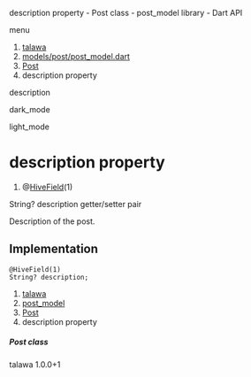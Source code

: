 




description property - Post class - post\_model library - Dart API







menu

1. [talawa](../../index.html)
2. [models/post/post\_model.dart](../../models_post_post_model/models_post_post_model-library.html)
3. [Post](../../models_post_post_model/Post-class.html)
4. description property

description


dark\_mode

light\_mode




# description property


1. @[HiveField](https://pub.dev/documentation/hive/2.2.3/hive/HiveField-class.html)(1)

String?
description
getter/setter pair

Description of the post.


## Implementation

```
@HiveField(1)
String? description;
```

 


1. [talawa](../../index.html)
2. [post\_model](../../models_post_post_model/models_post_post_model-library.html)
3. [Post](../../models_post_post_model/Post-class.html)
4. description property

##### Post class





talawa
1.0.0+1






